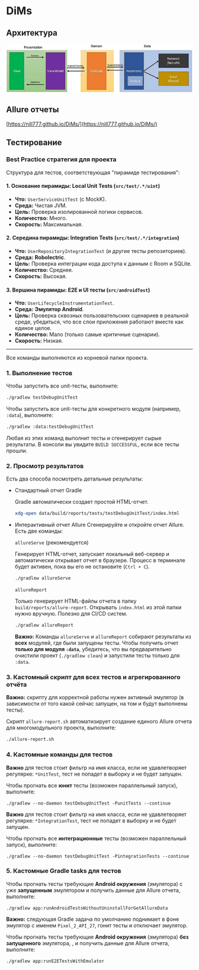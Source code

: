# DiMs

## Архитектура

[![architecture](./architecture.webp)](https://medium.com/@ravishankar.ahirwar/mastering-mvvm-clean-architecture-in-android-a-guide-to-domain-layer-and-use-cases-2c8266d3e794)

## Allure отчеты

[https://nill777.github.io/DiMs/](https://nill777.github.io/DiMs/)

## Тестирование

### Best Practice стратегия для проекта

Структура для тестов, соответствующая "пирамиде тестирования":

#### 1. Основание пирамиды: Local Unit Tests (`src/test/.*/uint`)
*   **Что:** `UserServiceUnitTest` (с MockK).
*   **Среда:** Чистая JVM.
*   **Цель:** Проверка изолированной логики сервисов.
*   **Количество:** Много.
*   **Скорость:** Максимальная.

#### 2. Середина пирамиды: Integration Tests (`src/test/.*/integration`)
*   **Что:** `UserRepositoryIntegrationTest` (и другие тесты репозиториев).
*   **Среда:** **Robolectric**.
*   **Цель:** Проверка интеграции кода доступа к данным с Room и SQLite.
*   **Количество:** Среднее.
*   **Скорость:** Высокая.

#### 3. Вершина пирамиды: E2E и UI тесты (`src/androidTest`)
*   **Что:** `UserLifecycleInstrumentationTest`.
*   **Среда:** **Эмулятор Android**.
*   **Цель:** Проверка сквозных пользовательских сценариев в реальной среде, убедиться, что все слои приложения работают вместе как единое целое.
*   **Количество:** Мало (только самые критичные сценарии).
*   **Скорость:** Низкая.
---

Все команды выполняются из корневой папки проекта.

### 1. Выполнение тестов
Чтобы запустить все unit-тесты, выполните:
```bash
./gradlew testDebugUnitTest
```

Чтобы запустить все unit-тесты для конкретного модуля (например, `:data`), выполните:
```bash
./gradlew :data:testDebugUnitTest
```
Любая из этих команд выполнит тесты и сгенерирует сырые результаты. В консоли вы увидите `BUILD SUCCESSFUL`, если все тесты прошли.

### 2. Просмотр результатов

Есть два способа посмотреть детальные результаты:

- Стандартный отчет Gradle

    Gradle автоматически создает простой HTML-отчет.

    ```bash
    xdg-open data/build/reports/tests/testDebugUnitTest/index.html 
    ```

- Интерактивный отчет Allure
    Сгенерируйте и откройте отчет Allure.
    Есть две команды:

    `allureServe` (рекомендуется)

    Генерирует HTML-отчет, запускает локальный веб-сервер и автоматически открывает отчет в браузере. Процесс в терминале будет активен, пока вы его не остановите (`Ctrl + C`).
    ```bash
    ./gradlew allureServe
    ```

    `allureReport`

    Только генерирует HTML-файлы отчета в папку `build/reports/allure-report`. Открывать `index.html` из этой папки нужно вручную. Полезно для CI/CD систем.
    ```bash
    ./gradlew allureReport
    ```

    **Важно:** Команды `allureServe` и `allureReport` собирают результаты из **всех** модулей, где были запущены тесты. Чтобы получить отчет **только для модуля `:data`**, убедитесь, что вы предварительно очистили проект (`./gradlew clean`) и запустили тесты только для `:data`.


### 3. Кастомный скрипт для всех тестов и агрегированного отчёта

**Важно:** скрипту для корректной работы нужен активный эмулятор (в зависимости от того какой сейчас запущен, на том и будут выполнены тесты).

Скрипт `allure-report.sh` автоматизирует создание единого Allure отчета для многомодульного проекта, выполните:
```bash
./allure-report.sh
```

### 4. Кастомные команды для тестов

**Важно** для тестов стоит фильтр на имя класса, если не удавлетворяет регулярке: `*UnitTest`, тест не попадет в выборку и не будет запущен. 

Чтобы прогнать все **юнит** тесты (возможен параллельный запуск), выполните:
```
./gradlew --no-daemon testDebugUnitTest -PunitTests --continue
```

**Важно** для тестов стоит фильтр на имя класса, если не удавлетворяет регулярке: `*IntegrationTest`, тест не попадет в выборку и не будет запущен. 

Чтобы прогнать все **интеграционные** тесты (возможен параллельный запуск), выполните:
```
./gradlew --no-daemon testDebugUnitTest -PintegrationTests --continue
```

### 5. Кастомные Gradle tasks для тестов

Чтобы прогнать тесты требующие **Android окружения** (эмулятора) с уже **запущенным** эмулятором и получить данные для Allure отчета, выполните:
```
./gradlew app:runAndroidTestsWithoutUninstallForGetAllureData
```

**Важно:** следующая Gradle задача по умолчанию поднимает в фоне эмулятор с именем `Pixel_2_API_27`, гонит тесты и отключает эмулятор.

Чтобы прогнать тесты требующие **Android окружения** (эмулятора) **без запущенного** эмулятора, , и получить данные для Allure отчета, выполните:
```
./gradlew app:runE2ETestsWithEmulator
```
